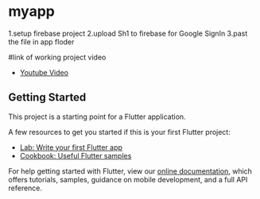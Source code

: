 # myapp
1.setup firebase project
2.upload Sh1 to firebase for Google SignIn
3.past the file in app floder

#link of working project video
- [Youtube Video](https://youtu.be/gcZC2Svfowk)


## Getting Started

This project is a starting point for a Flutter application.

A few resources to get you started if this is your first Flutter project:

- [Lab: Write your first Flutter app](https://flutter.dev/docs/get-started/codelab)
- [Cookbook: Useful Flutter samples](https://flutter.dev/docs/cookbook)

For help getting started with Flutter, view our
[online documentation](https://flutter.dev/docs), which offers tutorials,
samples, guidance on mobile development, and a full API reference.

